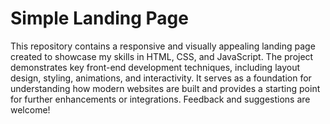 # Simple Landing Page
This repository contains a responsive and visually appealing landing page created to showcase my skills in HTML, CSS, and JavaScript. The project demonstrates key front-end development techniques, including layout design, styling, animations, and interactivity. It serves as a foundation for understanding how modern websites are built and provides a starting point for further enhancements or integrations. Feedback and suggestions are welcome!
